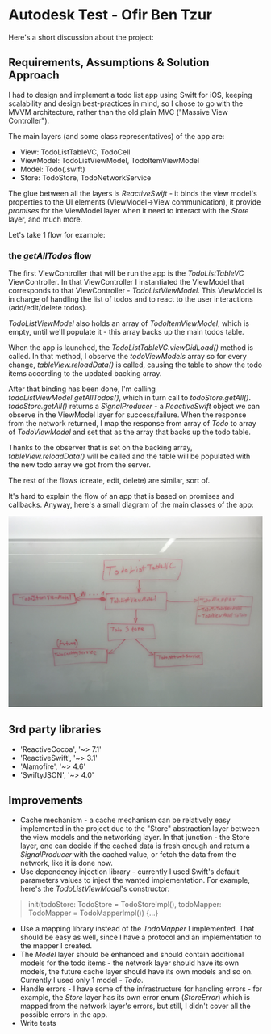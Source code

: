 # Autodesk Test - Ofir Ben Tzur

Here's a short discussion about the project:

## Requirements, Assumptions & Solution Approach

I had to design and implement a todo list app using Swift for iOS, keeping scalability and design best-practices in mind, so I chose to go with the MVVM architecture, rather than the old plain MVC ("Massive View Controller").

The main layers (and some class representatives) of the app are:
  * View: TodoListTableVC, TodoCell
  * ViewModel: TodoListViewModel, TodoItemViewModel
  * Model: Todo(.swift)
  * Store: TodoStore, TodoNetworkService

The glue between all the layers is *ReactiveSwift* - it binds the view model's properties to the UI elements (ViewModel->View communication), it provide *promises* for the ViewModel layer when it need to interact with the *Store* layer, and much more.

Let's take 1 flow for example:
### the *getAllTodos* flow

The first ViewController that will be run the app is the *TodoListTableVC* ViewController.
In that ViewController I instantiated the ViewModel that corresponds to that ViewController - *TodoListViewModel*.
This ViewModel is in charge of handling the list of todos and to react to the user interactions (add/edit/delete todos).

*TodoListViewModel* also holds an array of *TodoItemViewModel*, which is empty, until we'll populate it - this array backs up the main todos table.

When the app is launched, the *TodoListTableVC.viewDidLoad()* method is called.
In that method, I observe the *todoViewModels* array so for every change, *tableView.reloadData()* is called, causing the table to show the todo items according to the updated backing array.

After that binding has been done, I'm calling *todoListViewModel.getAllTodos()*, which in turn call to *todoStore.getAll()*.
*todoStore.getAll()* returns a *SignalProducer* - a *ReactiveSwift* object we can observe in the ViewModel layer for success/failure.
When the response from the network returned, I map the response from array of *Todo* to array of *TodoViewModel* and set that as the array that backs up the todo table.

Thanks to the observer that is set on the backing array, *tableView.reloadData()* will be called and the table will be populated with the new todo array we got from the server.

The rest of the flows (create, edit, delete) are similar, sort of.

It's hard to explain the flow of an app that is based on promises and callbacks.
Anyway, here's a small diagram of the main classes of the app:

![Todo app diagram1](img1.jpg "Logo Title Text 1")


## 3rd party libraries

  * 'ReactiveCocoa', '~> 7.1'
  * 'ReactiveSwift', '~> 3.1'
  * 'Alamofire', '~> 4.6'
  * 'SwiftyJSON', '~> 4.0'

## Improvements

  * Cache mechanism - a cache mechanism can be relatively easy implemented in the project due to the "Store" abstraction layer between the view models and the networking layer.
  In that junction - the Store layer, one can decide if the cached data is fresh enough and return a *SignalProducer* with the cached value, or fetch the data from the network, like it is done now.
  * Use dependency injection library - currently I used Swift's default parameters values to inject the wanted implementation.
  For example, here's the *TodoListViewModel*'s constructor:
  > init(todoStore: TodoStore = TodoStoreImpl(), todoMapper: TodoMapper = TodoMapperImpl()) {...}

  * Use a mapping library instead of the *TodoMapper* I implemented. That should be easy as well, since I have a protocol and an implementation to the mapper I created.
  * The *Model* layer should be enhanced and should contain additional models for the todo items - the network layer should have its own models, the future cache layer should have its own models and so on. Currently I used only 1 model - *Todo*.
  * Handle errors - I have some of the infrastructure for handling errors - for example, the *Store* layer has its own error enum (*StoreError*) which is mapped from the network layer's errors, but still, I didn't cover all the possible errors in the app.
  * Write tests
